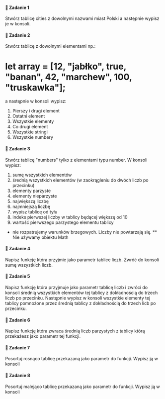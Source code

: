 #### 📝 Zadanie 1

Stwórz tablicę cities z dowolnymi nazwami miast Polski a następnie wypisz je w konsoli.

#### 📝 Zadanie 2

Stwórz tablicę z dowolnymi elementami np.:
# let array = [12, "jabłko", true, "banan", 42, "marchew", 100, "truskawka"]; 
a następnie w konsoli wypisz:

1. Pierszy i drugi element
2. Ostatni element
3. Wszystkie elementy
4. Co drugi element
5. Wszystkie stringi
6. Wszystkie numbery 

#### 📝 Zadanie 3

Stwórz tablicę "numbers" tylko z elementami typu number. W konsoli wypisz:

1. sumę wszystkich elementów
2. średnią wszystkich elementów (w zaokrągleniu do dwóch liczb po przecinku)
3. elementy parzyste
4. elementy nieparzyste
5. największą liczbę
6. najmniejszą liczbę
7. wypisz tablicę od tyłu
8. indeks pierwszej liczby w tablicy będącej większę od 10
9. wartość pierwszego parzystego elementu tablicy 

* nie rozpatrujemy warunków brzegowych. Liczby nie powtarzają się.
** Nie używamy obiektu Math

#### 📝 Zadanie 4

Napisz funkcję która przyjmie jako parametr tablice liczb. Zwróć do konsoli sumę wszystkich liczb.

#### 📝 Zadanie 5

Napisz funkcję która przyjmuje jako parametr tablicę liczb i zwróci do konsoli średnią wszystkich elementów tej tablicy z dokładnością do trzech liczb po przecinku. Następnie wypisz w konsoli wszystkie elementy tej tablicy pomnożone przez średnią tablicy z dokładnością do trzech licb po przecinku.

#### 📝 Zadanie 6

Napisz funkcję która zwraca średnią liczb parzystych z tablicy którą przekażesz jako parametr tej funkcji.

#### 📝 Zadanie 7

Posortuj rosnąco tablicę przekazaną jako parametr do funkcji. Wypisz ją w konsoli

#### 📝 Zadanie 8

Posortuj malejąco tablicę przekazaną jako parametr do funkcji. Wypisz ją w konsoli

